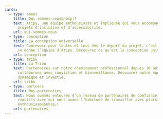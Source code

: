 ```yaml
---
cards:
  - type: about
    title: Qui sommes-nous&nbsp;?
    text: Atipy, une équipe enthousiaste et impliquée qui vous accompagne dans vos
      projets d’inclusion et d’accessibilité.
    url: qui-sommes-nous
  - type: conception
    title: La conception universelle
    text: Concevoir pour toutes et tous dès le départ du projet, c’est le défi que
      se donne l’équipe d’Atipy. Découvrez ce qu’est la conception universelle.
    url: conception
  - type: tribu
    title: La Tribu
    text: Partenaires sur notre cheminement professionnel depuis 10 ans, nous
      collaborons avec conviction et bienveillance. Découvrez notre équipe
      dynamique et investie.
    url: tribu
  - type: partners
    title: Nos partenaires
    text: Nous sommes entourés d’un réseau de partenaires de confiance compétents et
      réactifs avec qui nous avons l’habitude de travailler avec plaisir et
      enthousiasme&nbsp;!
    url: partenaires
---
```

